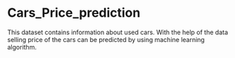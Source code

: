 # Cars_Price_prediction
This dataset contains information about used cars. With the help of the data selling price of the cars can be predicted by using machine learning algorithm.
